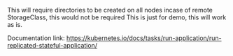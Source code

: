 This will require directories to be created on all nodes
incase of remote StorageClass, this would not be required
This is just for demo, this will work as is. 

Documentation link: https://kubernetes.io/docs/tasks/run-application/run-replicated-stateful-application/
